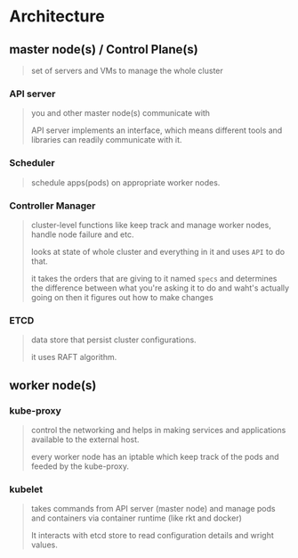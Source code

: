 # Architecture

## master node(s) / Control Plane(s)

> set of servers and VMs to manage the whole cluster

### API server

> you and other master node(s) communicate with
>
> API server implements an interface, which means different tools and libraries can readily communicate with it.

### Scheduler

> schedule apps(pods) on appropriate worker nodes.

### Controller Manager

> cluster-level functions like keep track and manage worker nodes, handle node failure and etc.
>
> looks at state of whole cluster and everything in it and uses `API` to do that.
>
> it takes the orders that are giving to it named `specs` and determines the difference between what you're asking it to do and waht's actually going on then it figures out how to make changes


### ETCD

> data store that persist cluster configurations.
>
> it uses RAFT algorithm.

## worker node(s)

### kube-proxy

> control the networking and helps in making services and applications available to the external host.
>
> every worker node has an iptable which keep track of the pods and feeded by the kube-proxy.

### kubelet

> takes commands from API server (master node) and manage pods and containers via container runtime (like rkt and docker)
>
> It interacts with etcd store to read configuration details and wright values.
